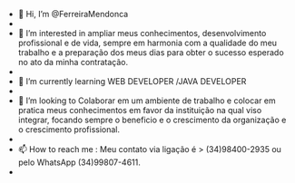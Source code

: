 - 👋 Hi, I’m @FerreiraMendonca
- 
- 👀 I’m interested in ampliar meus conhecimentos, desenvolvimento profissional e de vida, sempre em harmonia com a qualidade do meu trabalho e a preparação dos meus dias para obter o sucesso esperado no ato da minha contratação.
- 
- 🌱 I’m currently learning  WEB DEVELOPER /JAVA DEVELOPER
- 
- 💞️ I’m looking to Colaborar em um ambiente de trabalho e colocar em pratica meus conhecimentos em favor da instituição na qual viso integrar, focando sempre o beneficio e o crescimento da organização e o crescimento profissional.
- 
- 📫 How to reach me : Meu contato via ligação é > (34)98400-2935 ou pelo WhatsApp (34)99807-4611.
- 

<!--
FerreiraMendonca/FerreiraMendonca is a ✨ special ✨ repository because its `README.md` (this file) appears on your GitHub profile.
You can click the Preview link to take a look at your changes.
--->
